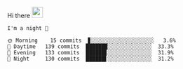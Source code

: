 Hi there <img src="https://media.giphy.com/media/hvRJCLFzcasrR4ia7z/giphy.gif" width="25px">

<!--START_SECTION:productive-box-in-readme-->
```text
I'm a night 🦉

🌞 Morning    15 commits  ▊░░░░░░░░░░░░░░░░░░░░   3.6%
🌆 Daytime   139 commits  ██████▉░░░░░░░░░░░░░░  33.3%
🌃 Evening   133 commits  ██████▋░░░░░░░░░░░░░░  31.9%
🌙 Night     130 commits  ██████▌░░░░░░░░░░░░░░  31.2%
```
<!--END_SECTION:productive-box-in-readme-->
